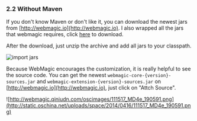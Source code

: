 ### 2.2 Without Maven

If you don't know Maven or don't like it, you can download the newest jars from [http://webmagic.io](http://webmagic.io).
I also wrapped all the jars that webmagic requires, click [here](http://webmagic.io/download.html) to download.

After the download, just unzip the archive and add all jars to your classpath.

![import jars](http://webmagic.qiniudn.com/oscimages/102848_ETcU_190591.png)

Because WebMagic encourages the customization, it is really helpful to see the source code. You can get the newest `webmagic-core-{version}-sources.jar` and `webmagic-extension-{version}-sources.jar` on [http://webmagic.io](http://webmagic.io), just click on "Attch Source".

![http://webmagic.qiniudn.com/oscimages/111517_MD4e_190591.png](http://static.oschina.net/uploads/space/2014/0416/111517_MD4e_190591.png)